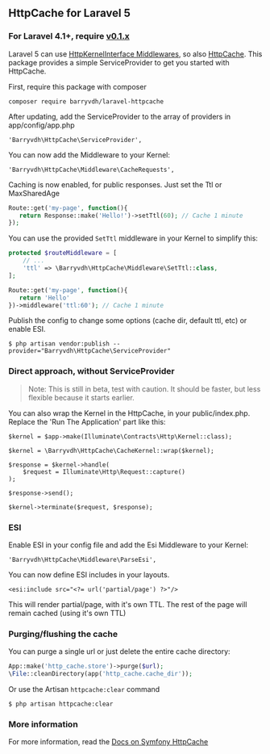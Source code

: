 ## HttpCache for Laravel 5

### For Laravel 4.1+, require [v0.1.x](https://github.com/barryvdh/laravel-httpcache/tree/v0.1.1)

Laravel 5 can use [HttpKernelInterface Middlewares](http://stackphp.com/middlewares/), so also [HttpCache](http://symfony.com/doc/current/book/http_cache.html).
This package provides a simple ServiceProvider to get you started with HttpCache.

First, require this package with composer

    composer require barryvdh/laravel-httpcache

After updating, add the ServiceProvider to the array of providers in app/config/app.php

    'Barryvdh\HttpCache\ServiceProvider',

You can now add the Middleware to your Kernel:

    'Barryvdh\HttpCache\Middleware\CacheRequests',

Caching is now enabled, for public responses. Just set the Ttl or MaxSharedAge

```php
Route::get('my-page', function(){
   return Response::make('Hello!')->setTtl(60); // Cache 1 minute
});
```

You can use the provided `SetTtl` middleware in your Kernel to simplify this:

```php
protected $routeMiddleware = [
    // ...
    'ttl' => \Barryvdh\HttpCache\Middleware\SetTtl::class,
];

Route::get('my-page', function(){
   return 'Hello' 
})->middleware('ttl:60'); // Cache 1 minute
```

Publish the config to change some options (cache dir, default ttl, etc) or enable ESI.

    $ php artisan vendor:publish --provider="Barryvdh\HttpCache\ServiceProvider"

### Direct approach, without ServiceProvider
> Note: This is still in beta, test with caution. It should be faster, but less flexible because it starts earlier.

You can also wrap the Kernel in the HttpCache, in your public/index.php. Replace the 'Run The Application' part like this:

```
$kernel = $app->make(Illuminate\Contracts\Http\Kernel::class);

$kernel = \Barryvdh\HttpCache\CacheKernel::wrap($kernel);

$response = $kernel->handle(
    $request = Illuminate\Http\Request::capture()
);

$response->send();

$kernel->terminate($request, $response);
```

### ESI

Enable ESI in your config file and add the Esi Middleware to your Kernel:

    'Barryvdh\HttpCache\Middleware\ParseEsi',
    
You can now define ESI includes in your layouts.

    <esi:include src="<?= url('partial/page') ?>"/>

This will render partial/page, with it's own TTL. The rest of the page will remain cached (using it's own TTL)

### Purging/flushing the cache

You can purge a single url or just delete the entire cache directory:

```php
App::make('http_cache.store')->purge($url);
\File::cleanDirectory(app('http_cache.cache_dir'));
```

Or use the Artisan `httpcache:clear` command

    $ php artisan httpcache:clear

### More information
For more information, read the [Docs on Symfony HttpCache](http://symfony.com/doc/current/book/http_cache.html#symfony2-reverse-proxy)
